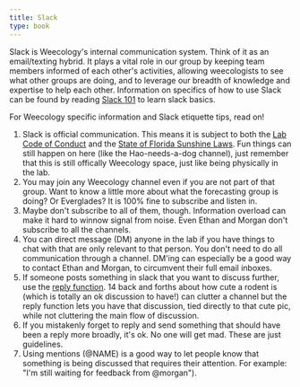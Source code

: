 ```yaml
---
title: Slack
type: book
---
```


Slack is Weecology's internal communication system. Think of it as an email/texting hybrid. It plays a vital role in our group by keeping team members informed of each other's activities, allowing weecologists to see what other groups are doing, and to leverage our breadth of knowledge and expertise to help each other. Information on  specifics of how to use Slack can be found by reading [Slack 101](https://slack.com/resources/slack-101) to learn slack basics.

For Weecology specific information and Slack etiquette tips, read on!

1. Slack is official communication. This means it is subject to both the [Lab Code of Conduct](https://github.com/weecology/lab-wiki/wiki/WEecology:-Code-of-Conduct) and the [State of Florida Sunshine Laws](https://ufcn.urel.ufl.edu/email/email.html). Fun things can still happen on here (like the Hao-needs-a-dog channel), just remember that this is still offically Weecology space, just like being physically in the lab.
2. You may join any Weecology channel even if you are not part of that group. Want to know a little more about what the forecasting group is doing? Or Everglades? It is 100% fine to subscribe and listen in. 
3. Maybe don't subscribe to all of them, though. Information overload can make it hard to winnow signal from noise. Even Ethan and Morgan don't subscribe to all the channels.
4. You can direct message (DM) anyone in the lab if you have things to chat with that are only relevant to that person. You don't need to do all communication through a channel. DM'ing can especially be a good way to contact Ethan and Morgan, to circumvent their full email inboxes. 
5. If someone posts something in slack that you want to discuss further, use the [reply function](https://slack.com/intl/en-in/help/articles/115000769927-Use-threads-to-organise-discussions-). 14 back and forths about how cute a rodent is (which is totally an ok discussion to have!) can clutter a channel but the reply function lets you have that discussion, tied directly to that cute pic, while not cluttering the main flow of discussion.
6. If you mistakenly forget to reply and send something that should have been a reply more broadly, it's ok. No one will get mad. These are just guidelines.
7. Using mentions (@NAME) is a good way to let people know that something is being discussed that requires their attention. For example: "I'm still waiting for feedback from @morgan"). 

